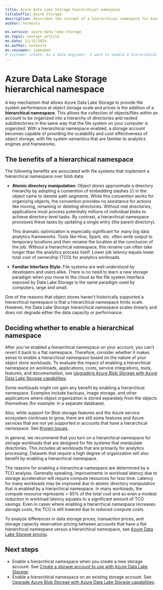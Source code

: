 ```yaml
---
title: Azure Data Lake Storage hierarchical namespace
titleSuffix: Azure Storage
description: Describes the concept of a hierarchical namespace for Azure Data Lake Storage
author: normesta

ms.service: azure-data-lake-storage
ms.topic: concept-article
ms.date: 11/15/2024
ms.author: normesta
ms.reviewer: jamesbak
# Customer intent: As a data engineer, I want to enable a hierarchical namespace in Azure Data Lake Storage, so that I can optimize directory manipulation and improve the efficiency of my analytics workloads while reducing overall total cost of ownership (TCO).
---
```


# Azure Data Lake Storage hierarchical namespace

A key mechanism that allows Azure Data Lake Storage to provide file system performance at object storage scale and prices is the addition of a **hierarchical namespace**. This allows the collection of objects/files within an account to be organized into a hierarchy of directories and nested subdirectories in the same way that the file system on your computer is organized. With a hierarchical namespace enabled, a storage account becomes capable of providing the scalability and cost-effectiveness of object storage, with file system semantics that are familiar to analytics engines and frameworks.

## The benefits of a hierarchical namespace

The following benefits are associated with file systems that implement a hierarchical namespace over blob data:

- **Atomic directory manipulation:** Object stores approximate a directory hierarchy by adopting a convention of embedding slashes (/) in the object name to denote path segments. While this convention works for organizing objects, the convention provides no assistance for actions like moving, renaming or deleting directories. Without real directories, applications must process potentially millions of individual blobs to achieve directory-level tasks. By contrast, a hierarchical namespace processes these tasks by updating a single entry (the parent directory).

    This dramatic optimization is especially significant for many big data analytics frameworks. Tools like Hive, Spark, etc. often write output to temporary locations and then rename the location at the conclusion of the job. Without a hierarchical namespace, this rename can often take longer than the analytics process itself. Lower job latency equals lower total cost of ownership (TCO) for analytics workloads.

- **Familiar Interface Style:** File systems are well understood by developers and users alike. There is no need to learn a new storage paradigm when you move to the cloud as the file system interface exposed by Data Lake Storage is the same paradigm used by computers, large and small.

One of the reasons that object stores haven't historically supported a hierarchical namespace is that a hierarchical namespace limits scale. However, the Data Lake Storage hierarchical namespace scales linearly and does not degrade either the data capacity or performance.

## Deciding whether to enable a hierarchical namespace

After you've enabled a hierarchical namespace on your account, you can't revert it back to a flat namespace. Therefore, consider whether it makes sense to enable a hierarchical namespace based on the nature of your object store workloads. To evaluate the impact of enabling a hierarchical namespace on workloads, applications, costs, service integrations, tools, features, and documentation, see [Upgrading Azure Blob Storage with Azure Data Lake Storage capabilities](upgrade-to-data-lake-storage-gen2.md).

Some workloads might not gain any benefit by enabling a hierarchical namespace. Examples include backups, image storage, and other applications where object organization is stored separately from the objects themselves (for example: in a separate database).

Also, while support for Blob storage features and the Azure service ecosystem continues to grow, there are still some features and Azure services that are not yet supported in accounts that have a hierarchical namespace. See [Known Issues](data-lake-storage-known-issues.md).

In general, we recommend that you turn on a hierarchical namespace for storage workloads that are designed for file systems that manipulate directories. This includes all workloads that are primarily for analytics processing. Datasets that require a high degree of organization will also benefit by enabling a hierarchical namespace.

The reasons for enabling a hierarchical namespace are determined by a TCO analysis. Generally speaking, improvements in workload latency due to storage acceleration will require compute resources for less time. Latency for many workloads may be improved due to atomic directory manipulation that is enabled by a hierarchical namespace. In many workloads, the compute resource represents > 85% of the total cost and so even a modest reduction in workload latency equates to a significant amount of TCO savings. Even in cases where enabling a hierarchical namespace increases storage costs, the TCO is still lowered due to reduced compute costs.

To analyze differences in data storage prices, transaction prices, and storage capacity reservation pricing between accounts that have a flat hierarchical namespace versus a hierarchical namespace, see [Azure Data Lake Storage pricing](https://azure.microsoft.com/pricing/details/storage/data-lake/).

## Next steps

- Enable a hierarchical namespace when you create a new storage account. See [Create a storage account to use with Azure Data Lake Storage](create-data-lake-storage-account.md).
- Enable a hierarchical namespace on an existing storage account. See [Upgrade Azure Blob Storage with Azure Data Lake Storage capabilities](upgrade-to-data-lake-storage-gen2-how-to.md).
